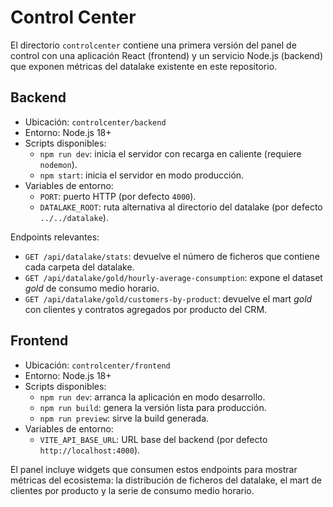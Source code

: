 # Control Center

El directorio `controlcenter` contiene una primera versión del panel de control con una aplicación React (frontend) y un servicio Node.js (backend) que exponen métricas del datalake existente en este repositorio.

## Backend

- Ubicación: `controlcenter/backend`
- Entorno: Node.js 18+
- Scripts disponibles:
  - `npm run dev`: inicia el servidor con recarga en caliente (requiere `nodemon`).
  - `npm start`: inicia el servidor en modo producción.
- Variables de entorno:
  - `PORT`: puerto HTTP (por defecto `4000`).
  - `DATALAKE_ROOT`: ruta alternativa al directorio del datalake (por defecto `../../datalake`).

Endpoints relevantes:

- `GET /api/datalake/stats`: devuelve el número de ficheros que contiene cada carpeta del datalake.
- `GET /api/datalake/gold/hourly-average-consumption`: expone el dataset *gold* de consumo medio horario.
- `GET /api/datalake/gold/customers-by-product`: devuelve el mart *gold* con clientes y contratos agregados por producto del CRM.

## Frontend

- Ubicación: `controlcenter/frontend`
- Entorno: Node.js 18+
- Scripts disponibles:
  - `npm run dev`: arranca la aplicación en modo desarrollo.
  - `npm run build`: genera la versión lista para producción.
  - `npm run preview`: sirve la build generada.
- Variables de entorno:
  - `VITE_API_BASE_URL`: URL base del backend (por defecto `http://localhost:4000`).

El panel incluye widgets que consumen estos endpoints para mostrar métricas del ecosistema: la distribución de ficheros del datalake, el mart de clientes por producto y la serie de consumo medio horario.
